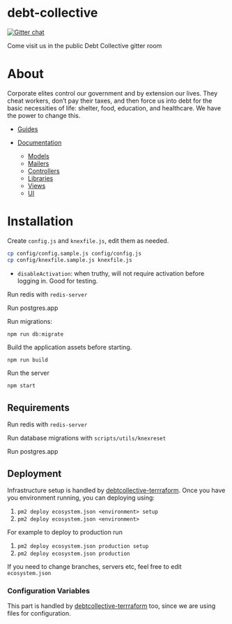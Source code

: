 # debt-collective

[![Gitter chat](https://badges.gitter.im/gitterHQ/gitter.png)](https://gitter.im/debtcollective/Lobby)

Come visit us in the public Debt Collective gitter room 

# About

Corporate elites control our government and by extension our lives. They cheat workers, don’t pay their taxes, and then force us into debt for the basic necessities of life: shelter, food, education, and healthcare. We have the power to change this.

* [Guides](Guides)

* [Documentation](Documentation)
  * [Models](Documentation#models)
  * [Mailers](Documentation#mailers)
  * [Controllers](Documentation#controllers)
  * [Libraries](Documentation#libraries)
  * [Views](Documentation#views)
  * [UI](Documentation#ui)

# Installation

Create `config.js` and `knexfile.js`, edit them as needed.

```sh
cp config/config.sample.js config/config.js
cp config/knexfile.sample.js knexfile.js
```

* `disableActivation`: when truthy, will not require activation before logging in. Good for testing.


Run redis with `redis-server`

Run postgres.app

Run migrations:
```
npm run db:migrate
```


Build the application assets before starting.

```sh
npm run build
```

Run the server

```sh
npm start
```

## Requirements


Run redis with `redis-server`

Run database migrations with `scripts/utils/knexreset`

Run postgres.app

## Deployment

Infrastructure setup is handled by [debtcollective-terrraform](https://gitlab.com/debtcollective/debtcollective-terraform). Once you have you environment running, you can deploying using:

1. `pm2 deploy ecosystem.json <environment> setup`
2. `pm2 deploy ecosystem.json <environment>`

For example to deploy to production run

1. `pm2 deploy ecosystem.json production setup`
2. `pm2 deploy ecosystem.json production`

If you need to change branches, servers etc, feel free to edit
`ecosystem.json`

### Configuration Variables

This part is handled by [debtcollective-terrraform](https://gitlab.com/debtcollective/debtcollective-terraform) too, since we are using files for configuration.
